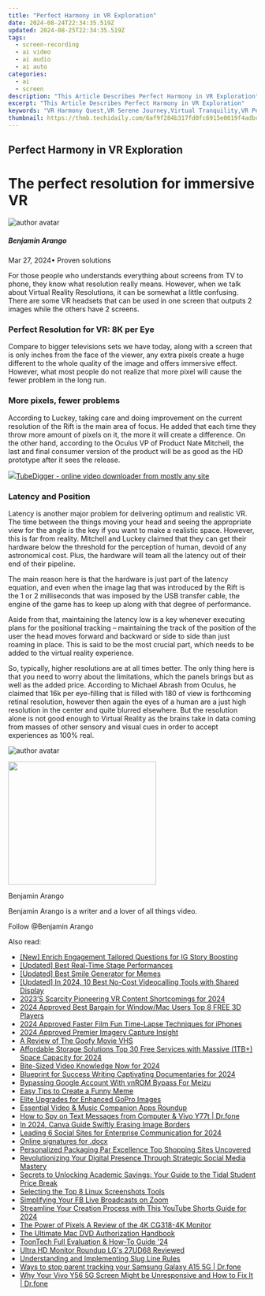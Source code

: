 ```yaml
---
title: "Perfect Harmony in VR Exploration"
date: 2024-08-24T22:34:35.519Z
updated: 2024-08-25T22:34:35.519Z
tags: 
  - screen-recording
  - ai video
  - ai audio
  - ai auto
categories: 
  - ai
  - screen
description: "This Article Describes Perfect Harmony in VR Exploration"
excerpt: "This Article Describes Perfect Harmony in VR Exploration"
keywords: "VR Harmony Quest,VR Serene Journey,Virtual Tranquility,VR Peaceful Adventure,Immersive Calm Exploration,Balanced VR Travel,Soothing VR Experience"
thumbnail: https://thmb.techidaily.com/6af9f284b317fd0fc6915e0019f4adbc9dd81ab605d1c55ebd68e10c11778128.png
---
```


## Perfect Harmony in VR Exploration

# The perfect resolution for immersive VR

![author avatar](https://images.wondershare.com/filmora/article-images/benjamin-arango-author.jpg)

##### Benjamin Arango

 Mar 27, 2024• Proven solutions

 For those people who understands everything about screens from TV to phone, they know what resolution really means. However, when we talk about Virtual Reality Resolutions, it can be somewhat a little confusing. There are some VR headsets that can be used in one screen that outputs 2 images while the others have 2 screens.

### Perfect Resolution for VR: 8K per Eye

 Compare to bigger televisions sets we have today, along with a screen that is only inches from the face of the viewer, any extra pixels create a huge different to the whole quality of the image and offers immersive effect. However, what most people do not realize that more pixel will cause the fewer problem in the long run.

### More pixels, fewer problems

 According to Luckey, taking care and doing improvement on the current resolution of the Rift is the main area of focus. He added that each time they throw more amount of pixels on it, the more it will create a difference. On the other hand, according to the Oculus VP of Product Nate Mitchell, the last and final consumer version of the product will be as good as the HD prototype after it sees the release.

<!-- affiliate ads begin -->
<a href="https://secure.2checkout.com/order/checkout.php?PRODS=4572700&QTY=1&AFFILIATE=108875&CART=1"><img src="	https://www.tubedigger.com/wp-content/uploads/2020/08/tubedigger-software-new.png" border="0">TubeDigger - online video downloader from mostly any site</a>
<!-- affiliate ads end -->
### Latency and Position

 Latency is another major problem for delivering optimum and realistic VR. The time between the things moving your head and seeing the appropriate view for the angle is the key if you want to make a realistic space. However, this is far from reality. Mitchell and Luckey claimed that they can get their hardware below the threshold for the perception of human, devoid of any astronomical cost. Plus, the hardware will team all the latency out of their end of their pipeline.

 The main reason here is that the hardware is just part of the latency equation, and even when the image lag that was introduced by the Rift is the 1 or 2 milliseconds that was imposed by the USB transfer cable, the engine of the game has to keep up along with that degree of performance.

 Aside from that, maintaining the latency low is a key whenever executing plans for the positional tracking – maintaining the track of the position of the user the head moves forward and backward or side to side than just roaming in place. This is said to be the most crucial part, which needs to be added to the virtual reality experience.

 So, typically, higher resolutions are at all times better. The only thing here is that you need to worry about the limitations, which the panels brings but as well as the added price. According to Michael Abrash from Oculus, he claimed that 16k per eye-filling that is filled with 180 of view is forthcoming retinal resolution, however then again the eyes of a human are a just high resolution in the center and quite blurred elsewhere. But the resolution alone is not good enough to Virtual Reality as the brains take in data coming from masses of other sensory and visual cues in order to accept experiences as 100% real.

![author avatar](https://images.wondershare.com/filmora/article-images/benjamin-arango-author.jpg)

<!-- affiliate ads begin -->
<a href="https://caperobbin.sjv.io/c/5597632/2006123/18460" target="_top" id="2006123"><img src="//a.impactradius-go.com/display-ad/18460-2006123" border="0" alt="" width="300" height="250"/></a><img height="0" width="0" src="https://imp.pxf.io/i/5597632/2006123/18460" style="position:absolute;visibility:hidden;" border="0" />
<!-- affiliate ads end -->
Benjamin Arango

Benjamin Arango is a writer and a lover of all things video.

Follow @Benjamin Arango

<span class="atpl-alsoreadstyle">Also read:</span>
<div><ul>
<li><a href="https://instagram-video-files.techidaily.com/new-enrich-engagement-tailored-questions-for-ig-story-boosting/"><u>[New] Enrich Engagement  Tailored Questions for IG Story Boosting</u></a></li>
<li><a href="https://extra-hints.techidaily.com/updated-best-real-time-stage-performances/"><u>[Updated] Best Real-Time Stage Performances</u></a></li>
<li><a href="https://extra-hints.techidaily.com/updated-best-smile-generator-for-memes/"><u>[Updated] Best Smile Generator for Memes</u></a></li>
<li><a href="https://desktop-recording.techidaily.com/updated-in-2024-10-best-no-cost-videocalling-tools-with-shared-display/"><u>[Updated] In 2024, 10 Best No-Cost Videocalling Tools with Shared Display</u></a></li>
<li><a href="https://extra-hints.techidaily.com/2023s-scarcity-pioneering-vr-content-shortcomings-for-2024/"><u>2023’S Scarcity  Pioneering VR Content Shortcomings for 2024</u></a></li>
<li><a href="https://extra-hints.techidaily.com/2024-approved-best-bargain-for-windowmac-users-top-8-free-3d-players/"><u>2024 Approved  Best Bargain for Window/Mac Users  Top 8 FREE 3D Players</u></a></li>
<li><a href="https://fox-boxes.techidaily.com/2024-approved-faster-film-fun-time-lapse-techniques-for-iphones/"><u>2024 Approved  Faster Film Fun  Time-Lapse Techniques for iPhones</u></a></li>
<li><a href="https://on-screen-recording.techidaily.com/2024-approved-premier-imagery-capture-insight/"><u>2024 Approved  Premier Imagery Capture Insight</u></a></li>
<li><a href="https://extra-hints.techidaily.com/a-review-of-the-goofy-movie-vhs/"><u>A Review of The Goofy Movie VHS</u></a></li>
<li><a href="https://extra-hints.techidaily.com/affordable-storage-solutions-top-30-free-services-with-massive-1tbplus-space-capacity-for-2024/"><u>Affordable Storage Solutions  Top 30 Free Services with Massive (1TB+) Space Capacity for 2024</u></a></li>
<li><a href="https://youtube-videos.techidaily.com/bite-sized-video-knowledge-now-for-2024/"><u>Bite-Sized Video Knowledge Now for 2024</u></a></li>
<li><a href="https://extra-hints.techidaily.com/blueprint-for-success-writing-captivating-documentaries-for-2024/"><u>Blueprint for Success  Writing Captivating Documentaries for 2024</u></a></li>
<li><a href="https://android-unlock.techidaily.com/bypassing-google-account-with-vnrom-bypass-for-meizu-by-drfone-android/"><u>Bypassing Google Account With vnROM Bypass For Meizu</u></a></li>
<li><a href="https://extra-hints.techidaily.com/easy-tips-to-create-a-funny-meme/"><u>Easy Tips to Create a Funny Meme</u></a></li>
<li><a href="https://extra-hints.techidaily.com/elite-upgrades-for-enhanced-gopro-images/"><u>Elite Upgrades for Enhanced GoPro Images</u></a></li>
<li><a href="https://extra-hints.techidaily.com/essential-video-and-music-companion-apps-roundup/"><u>Essential Video & Music Companion Apps Roundup</u></a></li>
<li><a href="https://android-location-track.techidaily.com/how-to-spy-on-text-messages-from-computer-and-vivo-y77t-drfone-by-drfone-virtual-android/"><u>How to Spy on Text Messages from Computer & Vivo Y77t | Dr.fone</u></a></li>
<li><a href="https://extra-hints.techidaily.com/in-2024-canva-guide-swiftly-erasing-image-borders/"><u>In 2024, Canva Guide  Swiftly Erasing Image Borders</u></a></li>
<li><a href="https://extra-support.techidaily.com/leading-6-social-sites-for-enterprise-communication-for-2024/"><u>Leading 6 Social Sites for Enterprise Communication for 2024</u></a></li>
<li><a href="https://review-topics.techidaily.com/online-signatures-for-docx-by-ldigisigner-sign-a-word-sign-a-word/"><u>Online signatures for .docx </u></a></li>
<li><a href="https://extra-hints.techidaily.com/personalized-packaging-par-excellence-top-shopping-sites-uncovered/"><u>Personalized Packaging Par Excellence  Top Shopping Sites Uncovered</u></a></li>
<li><a href="https://extra-hints.techidaily.com/revolutionizing-your-digital-presence-through-strategic-social-media-mastery/"><u>Revolutionizing Your Digital Presence Through Strategic Social Media Mastery</u></a></li>
<li><a href="https://technical-tips.techidaily.com/secrets-to-unlocking-academic-savings-your-guide-to-the-tidal-student-price-break/"><u>Secrets to Unlocking Academic Savings: Your Guide to the Tidal Student Price Break</u></a></li>
<li><a href="https://screen-mirroring-recording.techidaily.com/selecting-the-top-8-linux-screenshots-tools/"><u>Selecting the Top 8 Linux Screenshots Tools</u></a></li>
<li><a href="https://extra-hints.techidaily.com/simplifying-your-fb-live-broadcasts-on-zoom/"><u>Simplifying Your FB Live Broadcasts on Zoom</u></a></li>
<li><a href="https://facebook-record-videos.techidaily.com/streamline-your-creation-process-with-this-youtube-shorts-guide-for-2024/"><u>Streamline Your Creation Process with This YouTube Shorts Guide for 2024</u></a></li>
<li><a href="https://extra-hints.techidaily.com/the-power-of-pixels-a-review-of-the-4k-cg318-4k-monitor/"><u>The Power of Pixels  A Review of the 4K CG318-4K Monitor</u></a></li>
<li><a href="https://extra-hints.techidaily.com/the-ultimate-mac-dvd-authorization-handbook/"><u>The Ultimate Mac DVD Authorization Handbook</u></a></li>
<li><a href="https://extra-hints.techidaily.com/toontech-full-evaluation-and-how-to-guide-24/"><u>ToonTech Full Evaluation & How-To Guide '24</u></a></li>
<li><a href="https://extra-hints.techidaily.com/ultra-hd-monitor-roundup-lgs-27ud68-reviewed/"><u>Ultra HD Monitor Roundup  LG's 27UD68 Reviewed</u></a></li>
<li><a href="https://extra-hints.techidaily.com/understanding-and-implementing-slug-line-rules/"><u>Understanding and Implementing Slug Line Rules</u></a></li>
<li><a href="https://android-location-track.techidaily.com/ways-to-stop-parent-tracking-your-samsung-galaxy-a15-5g-drfone-by-drfone-virtual-android/"><u>Ways to stop parent tracking your Samsung Galaxy A15 5G | Dr.fone</u></a></li>
<li><a href="https://howto.techidaily.com/why-your-vivo-y56-5g-screen-might-be-unresponsive-and-how-to-fix-it-drfone-by-drfone-fix-android-problems-fix-android-problems/"><u>Why Your Vivo Y56 5G Screen Might be Unresponsive and How to Fix It | Dr.fone</u></a></li>
</ul></div>

<ins class="adsbygoogle"
      style="display:block"
      data-ad-client="ca-pub-7571918770474297"
      data-ad-slot="8358498916"
      data-ad-format="auto"
      data-full-width-responsive="true"></ins>
